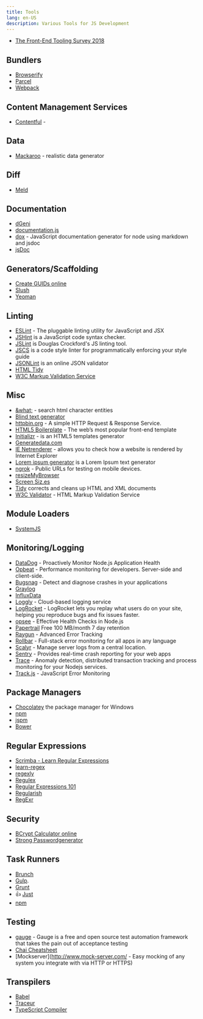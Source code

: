 ```yaml
---
title: Tools
lang: en-US
description: Various Tools for JS Development
---
```


* [The Front-End Tooling Survey 2018](https://ashleynolan.co.uk/blog/frontend-tooling-survey-2018-results)

## Bundlers

* [Browserify](http://browserify.org/)
* [Parcel](https://parceljs.org/)
* [Webpack](https://webpack.js.org/)

## Content Management Services

* [Contentful](https://www.contentful.com/) -

## Data

* [Mackaroo](https://mockaroo.com/) - realistic data generator

## Diff

* [Meld](http://meldmerge.org/)

## Documentation

* [dGeni](https://github.com/angular/dgeni)
* [documentation.js](http://documentation.js.org/)
* [dox](https://github.com/tj/dox) - JavaScript documentation generator for node using markdown and jsdoc
* [jsDoc](http://usejsdoc.org/)

## Generators/Scaffolding

* [Create GUIDs online](https://www.guidgen.com/)
* [Slush](http://slushjs.github.io/generators/#/)
* [Yeoman](http://yeoman.io/)

## Linting

* [ESLint](http://eslint.org/) - The pluggable linting utility for JavaScript and JSX
* [JSHint](http://jshint.com/) is a JavaScript code syntax checker.
* [JSLint](http://jslint.com/) is Douglas Crockford's JS linting tool.
* [JSCS](http://jscs.info/) is a code style linter for programmatically enforcing your style guide
* [JSONLint](http://jsonlint.com/) is an online JSON validator
* [HTML Tidy](http://tidy.sourceforge.net/)
* [W3C Markup Validation Service](http://validator.w3.org/)

## Misc

* [&what;](http://www.amp-what.com/) - search html character entities
* [Blind text generator](http://www.blindtextgenerator.com/)
* [httpbin.org](https://httpbin.org/) - A simple HTTP Request & Response Service.
* [HTML5 Boilerplate](https://html5boilerplate.com/) - The web’s most popular front-end template
* [Initializr](http://www.initializr.com/) - is an HTML5 templates generator
* [Generatedata.com](http://www.generatedata.com/)
* [IE Netrenderer](http://netrenderer.com/) - allows you to check how a website is rendered by Internet Explorer
* [Lorem ipsum generator](http://www.lipsum.com/) is a Lorem Ipsum text generator
* [ngrok](https://ngrok.com/) - Public URLs for testing on mobile devices.
* [resizeMyBrowser](http://resizemybrowser.com/)
* [Screen Siz.es](http://screensiz.es)
* [Tidy](http://www.html-tidy.org/) corrects and cleans up HTML and XML documents
* [W3C Validator](http://validator.w3.org/) - HTML Markup Validation Service

## Module Loaders

* [SystemJS](https://github.com/systemjs/systemjs)

## Monitoring/Logging

* [DataDog](https://www.datadoghq.com) - Proactively Monitor Node.js Application Health
* [Opbeat](https://opbeat.com/) - Performance monitoring for developers. Server-side and client-side.
* [Bugsnag](https://bugsnag.com/) - Detect and diagnose crashes in your applications
* [Graylog](https://www.graylog.org/)
* [InfluxData](https://influxdata.com/)
* [Loggly](https://www.loggly.com/) - Cloud-based logging service
* [LogRocket](https://logrocket.com/) - LogRocket lets you replay what users do on your site, helping you reproduce bugs and fix issues faster.
* [opsee](https://opsee.com/guides/nodechecks/) - Effective Health Checks in Node.js
* [Papertrail](https://papertrailapp.com/) Free 100 MB/month 7 day retention
* [Raygun](https://raygun.io/) - Advanced Error Tracking
* [Rollbar](https://rollbar.com/) - Full-stack error monitoring for all apps in any language
* [Scalyr](https://www.scalyr.com/product/centralized-log-management) - Manage server logs from a central location.
* [Sentry](https://getsentry.com/welcome/) - Provides real-time crash reporting for your web apps
* [Trace](https://trace.risingstack.com/) - Anomaly detection, distributed transaction tracking and process monitoring for your Nodejs services.
* [Track.js](https://trackjs.com/) - JavaScript Error Monitoring

## Package Managers

* [Chocolatey](https://chocolatey.org/) the package manager for Windows
* [npm](https://www.npmjs.com/)
* [jspm](http://jspm.io/)
* [Bower](http://bower.io/)

## Regular Expressions

* [Scrimba - Learn Regular Expressions](https://scrimba.com/g/gregularexpressions)
* [learn-regex](https://github.com/zeeshanu/learn-regex)
* [regexly](https://regexly.chipto.io/)
* [Regulex](https://jex.im/regulex/)
* [Regular Expressions 101](https://regex101.com/)
* [Regularish](https://regularish.gavinhungry.io/)
* [RegExr](http://www.regexr.com/)


## Security

* [BCrypt Calculator online](https://www.dailycred.com/article/bcrypt-calculator)
* [Strong Passwordgenerator](https://passwordsgenerator.net/)

## Task Runners

* [Brunch](http://brunch.io/)
* [Gulp](http://gulpjs.com/).
* [Grunt](http://gruntjs.com/)
* :+1: [Just](https://microsoft.github.io/just/)
* [npm](https://docs.npmjs.com/misc/scripts)


## Testing

* [gauge](https://gauge.org/) - Gauge is a free and open source test automation framework that takes the pain out of acceptance testing
* [Chai Cheatsheet](https://devhints.io/chai)
* [Mockserver](http://www.mock-server.com/ - Easy mocking of any system you integrate with via HTTP or HTTPS)

## Transpilers

* [Babel](https://babeljs.io/)
* [Traceur](https://github.com/google/traceur-compiler)
* [TypeScript Compiler](https://github.com/theblacksmith/typescript-compiler)
